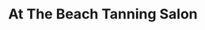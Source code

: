 ---
title: "At The Beach Tanning Salon"
url: /fort-collins/at-the-beach-tanning-salon/
shop: beauty
---